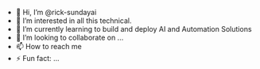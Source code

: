 - 👋 Hi, I’m @rick-sundayai
- 👀 I’m interested in all this technical.
- 🌱 I’m currently learning to build and deploy AI and Automation Solutions
- 💞️ I’m looking to collaborate on ...
- 📫 How to reach me
- ⚡ Fun fact: ...

<!---
rick-sundayai/rick-sundayai is a ✨ special ✨ repository because its `README.md` (this file) appears on your GitHub profile.
You can click the Preview link to take a look at your changes.
--->
